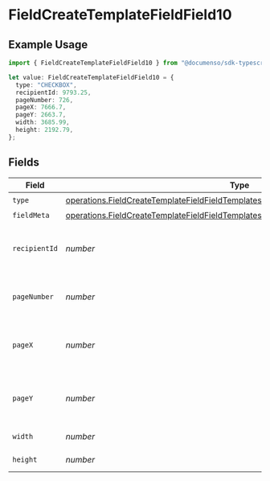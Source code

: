 # FieldCreateTemplateFieldField10

## Example Usage

```typescript
import { FieldCreateTemplateFieldField10 } from "@documenso/sdk-typescript/models/operations";

let value: FieldCreateTemplateFieldField10 = {
  type: "CHECKBOX",
  recipientId: 9793.25,
  pageNumber: 726,
  pageX: 7666.7,
  pageY: 2663.7,
  width: 3685.99,
  height: 2192.79,
};
```

## Fields

| Field                                                                                                                                                                                        | Type                                                                                                                                                                                         | Required                                                                                                                                                                                     | Description                                                                                                                                                                                  |
| -------------------------------------------------------------------------------------------------------------------------------------------------------------------------------------------- | -------------------------------------------------------------------------------------------------------------------------------------------------------------------------------------------- | -------------------------------------------------------------------------------------------------------------------------------------------------------------------------------------------- | -------------------------------------------------------------------------------------------------------------------------------------------------------------------------------------------- |
| `type`                                                                                                                                                                                       | [operations.FieldCreateTemplateFieldFieldTemplatesFieldsRequestRequestBody10Type](../../models/operations/fieldcreatetemplatefieldfieldtemplatesfieldsrequestrequestbody10type.md)           | :heavy_check_mark:                                                                                                                                                                           | N/A                                                                                                                                                                                          |
| `fieldMeta`                                                                                                                                                                                  | [operations.FieldCreateTemplateFieldFieldTemplatesFieldsRequestRequestBody10FieldMeta](../../models/operations/fieldcreatetemplatefieldfieldtemplatesfieldsrequestrequestbody10fieldmeta.md) | :heavy_minus_sign:                                                                                                                                                                           | N/A                                                                                                                                                                                          |
| `recipientId`                                                                                                                                                                                | *number*                                                                                                                                                                                     | :heavy_check_mark:                                                                                                                                                                           | The ID of the recipient to create the field for.                                                                                                                                             |
| `pageNumber`                                                                                                                                                                                 | *number*                                                                                                                                                                                     | :heavy_check_mark:                                                                                                                                                                           | The page number the field will be on.                                                                                                                                                        |
| `pageX`                                                                                                                                                                                      | *number*                                                                                                                                                                                     | :heavy_check_mark:                                                                                                                                                                           | The X coordinate of where the field will be placed.                                                                                                                                          |
| `pageY`                                                                                                                                                                                      | *number*                                                                                                                                                                                     | :heavy_check_mark:                                                                                                                                                                           | The Y coordinate of where the field will be placed.                                                                                                                                          |
| `width`                                                                                                                                                                                      | *number*                                                                                                                                                                                     | :heavy_check_mark:                                                                                                                                                                           | The width of the field.                                                                                                                                                                      |
| `height`                                                                                                                                                                                     | *number*                                                                                                                                                                                     | :heavy_check_mark:                                                                                                                                                                           | The height of the field.                                                                                                                                                                     |